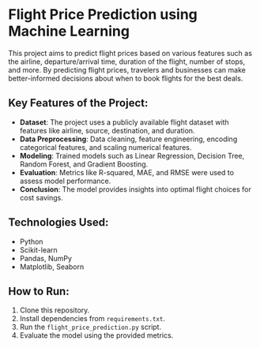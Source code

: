 # Flight Price Prediction using Machine Learning

This project aims to predict flight prices based on various features such as the airline, departure/arrival time, duration of the flight, number of stops, and more. By predicting flight prices, travelers and businesses can make better-informed decisions about when to book flights for the best deals.

## Key Features of the Project:
- **Dataset**: The project uses a publicly available flight dataset with features like airline, source, destination, and duration.
- **Data Preprocessing**: Data cleaning, feature engineering, encoding categorical features, and scaling numerical features.
- **Modeling**: Trained models such as Linear Regression, Decision Tree, Random Forest, and Gradient Boosting.
- **Evaluation**: Metrics like R-squared, MAE, and RMSE were used to assess model performance.
- **Conclusion**: The model provides insights into optimal flight choices for cost savings.

## Technologies Used:
- Python
- Scikit-learn
- Pandas, NumPy
- Matplotlib, Seaborn

## How to Run:
1. Clone this repository.
2. Install dependencies from `requirements.txt`.
3. Run the `flight_price_prediction.py` script.
4. Evaluate the model using the provided metrics.


